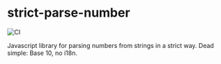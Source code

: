 # strict-parse-number

![CI](https://github.com/dotboris/strict-parse-number/workflows/CI/badge.svg)

Javascript library for parsing numbers from strings in a strict way. Dead
simple: Base 10, no i18n.
